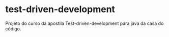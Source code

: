 # test-driven-development
Projeto do curso da apostila Test-driven-development para java da casa do código.
